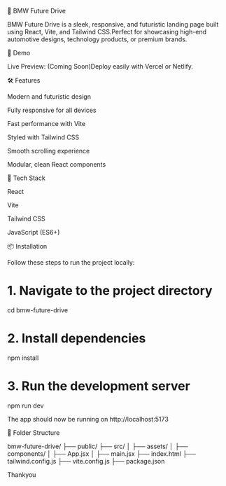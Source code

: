 📄 BMW Future Drive

BMW Future Drive is a sleek, responsive, and futuristic landing page built using React, Vite, and Tailwind CSS.Perfect for showcasing high-end automotive designs, technology products, or premium brands.

🚀 Demo

Live Preview: (Coming Soon)Deploy easily with Vercel or Netlify.

🛠️ Features

Modern and futuristic design

Fully responsive for all devices

Fast performance with Vite

Styled with Tailwind CSS

Smooth scrolling experience

Modular, clean React components

🧹 Tech Stack

React

Vite

Tailwind CSS

JavaScript (ES6+)

📦 Installation

Follow these steps to run the project locally:
# 1. Navigate to the project directory
cd bmw-future-drive

# 2. Install dependencies
npm install

# 3. Run the development server
npm run dev

The app should now be running on http://localhost:5173

📁 Folder Structure

bmw-future-drive/
├── public/
├── src/
│   ├── assets/
│   ├── components/
│   ├── App.jsx
│   ├── main.jsx
├── index.html
├── tailwind.config.js
├── vite.config.js
├── package.json


Thankyou
